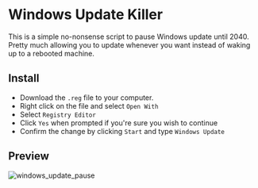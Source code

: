 # Windows Update Killer
This is a simple no-nonsense script to pause Windows update until 2040.
Pretty much allowing you to update whenever you want instead of waking up to a rebooted machine.

## Install
- Download the `.reg` file to your computer.
- Right click on the file and select `Open With`
- Select `Registry Editor`
- Click `Yes` when prompted if you're sure you wish to continue
- Confirm the change by clicking `Start` and type `Windows Update`

## Preview

![windows_update_pause](https://github.com/Aetherinox/Windows-Update-Killer/assets/118329232/e4ccae30-9cb2-420d-81a2-85519e306ea0)
